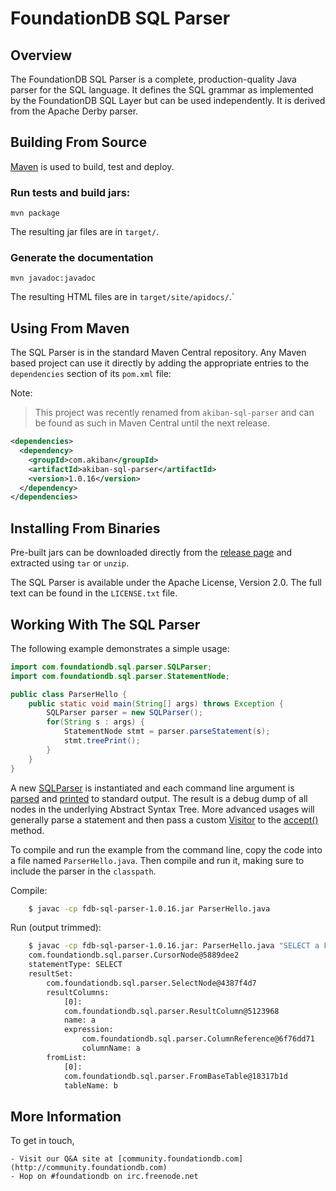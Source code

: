 # FoundationDB SQL Parser

## Overview

The FoundationDB SQL Parser is a complete, production-quality Java parser for
the SQL language. It defines the SQL grammar as implemented by the FoundationDB
SQL Layer but can be used independently. It is derived from the Apache Derby
parser.


## Building From Source

[Maven](http://maven.apache.org) is used to build, test and deploy.

### Run tests and build jars:

    mvn package

The resulting jar files are in `target/`.

### Generate the documentation

    mvn javadoc:javadoc

The resulting HTML files are in `target/site/apidocs/`.`


## Using From Maven

The SQL Parser is in the standard Maven Central repository. Any Maven based
project can use it directly by adding the appropriate entries to the
`dependencies` section of its `pom.xml` file:

Note:

> This project was recently renamed from `akiban-sql-parser` and can be
> found as such in Maven Central until the next release.

```xml
<dependencies>
  <dependency>
    <groupId>com.akiban</groupId>
    <artifactId>akiban-sql-parser</artifactId>
    <version>1.0.16</version>
  </dependency>
</dependencies>
```


## Installing From Binaries

Pre-built jars can be downloaded directly from the
[release page](https://github.com/foundationdb/sql-parser/releases)
and extracted using `tar` or `unzip`.

The SQL Parser is available under the Apache License, Version 2.0. The full text
can be found in the `LICENSE.txt` file.


## Working With The SQL Parser

The following example demonstrates a simple usage:

```java
import com.foundationdb.sql.parser.SQLParser;
import com.foundationdb.sql.parser.StatementNode;

public class ParserHello {
    public static void main(String[] args) throws Exception {
        SQLParser parser = new SQLParser();
        for(String s : args) {
            StatementNode stmt = parser.parseStatement(s);
            stmt.treePrint();
        }
    }
}
```

A new [SQLParser](http://foundationdb.github.io/sql-parser/javadoc/com/foundationdb/sql/parser/SQLParser.html)
is instantiated and each command line argument is
[parsed](http://foundationdb.github.io/sql-parser/javadoc/com/foundationdb/sql/parser/SQLParser.html#parseStatement%28java.lang.String%29)
and [printed](http://foundationdb.github.io/sql-parser/javadoc/com/foundationdb/sql/parser/QueryTreeNode.html#treePrint%28%29)
to standard output. The result is a debug dump of all nodes in the underlying Abstract Syntax Tree.
More advanced usages will generally parse a statement and then pass a custom
[Visitor](http://foundationdb.github.io/sql-parser/javadoc/com/foundationdb/sql/parser/Visitor.html) to the
[accept()](http://foundationdb.github.io/sql-parser/javadoc/com/foundationdb/sql/parser/QueryTreeNode.html#accept%28com.foundationdb.sql.parser.Visitor%29) method.

To compile and run the example from the command line, copy the code into a
file named `ParserHello.java`. Then compile and run it, making sure to include
the parser in the `classpath`.

Compile:

```sh
    $ javac -cp fdb-sql-parser-1.0.16.jar ParserHello.java
```

Run (output trimmed):

```sh
    $ javac -cp fdb-sql-parser-1.0.16.jar: ParserHello.java "SELECT a FROM b"
    com.foundationdb.sql.parser.CursorNode@5889dee2
    statementType: SELECT
    resultSet:
        com.foundationdb.sql.parser.SelectNode@4387f4d7
        resultColumns:
            [0]:
            com.foundationdb.sql.parser.ResultColumn@5123968
            name: a
            expression:
                com.foundationdb.sql.parser.ColumnReference@6f76dd71
                columnName: a
        fromList:
            [0]:
            com.foundationdb.sql.parser.FromBaseTable@18317b1d
            tableName: b
```

## More Information

To get in touch,

    - Visit our Q&A site at [community.foundationdb.com](http://community.foundationdb.com)
    - Hop on #foundationdb on irc.freenode.net

